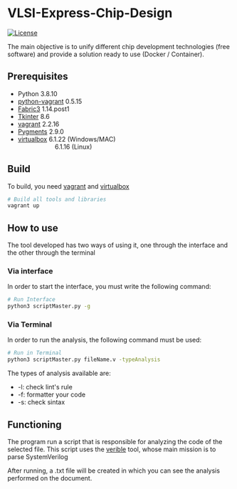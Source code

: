 # VLSI-Express-Chip-Design
[![License](https://img.shields.io/badge/License-Apache%202.0-blue.svg)](https://opensource.org/licenses/Apache-2.0)

The main objective is to unify different chip development technologies (free software) and provide a solution
ready to use (Docker / Container).

## Prerequisites
- Python 3.8.10
- [python-vagrant] 0.5.15
- [Fabric3] 1.14.post1
- [Tkinter] 8.6
- [vagrant] 2.2.16
- [Pygments] 2.9.0
- [virtualbox] 6.1.22 (Windows/MAC)\
&nbsp;&nbsp;&nbsp;&nbsp;&nbsp;&nbsp;&nbsp;&nbsp;&nbsp;&nbsp;&nbsp;&nbsp;&nbsp;&nbsp;&nbsp;&nbsp;&nbsp;&nbsp;&nbsp;&nbsp;&nbsp;6.1.16 (Linux) 

## Build
To build, you need [vagrant] and [virtualbox]

```bash
# Build all tools and libraries
vagrant up
```

## How to use
The tool developed has two ways of using it, one through the interface and the other through the terminal

### Via interface
In order to start the interface, you must write the following command:

```bash
# Run Interface
python3 scriptMaster.py -g
```

### Via Terminal
In order to run the analysis, the following command must be used:

```bash
# Run in Terminal
python3 scriptMaster.py fileName.v -typeAnalysis
```
The types of analysis available are:
- -l: check lint's rule
- -f: formatter your code
- -s: check sintax

## Functioning
The program run a script that is responsible for analyzing the code of the selected file. This script uses the [verible] tool, whose main mission is to parse SystemVerilog

After running, a .txt file will be created in which you can see the analysis performed on the document.


[vagrant]:https://www.vagrantup.com/
[virtualbox]: https://www.virtualbox.org/
[verible]: https://github.com/google/verible/blob/master/README.md
[python-vagrant]: https://pypi.org/project/python-vagrant/
[Fabric3]: https://pypi.org/project/Fabric3/
[Tkinter]: https://www.tutorialspoint.com/how-to-install-tkinter-in-python
[Pygments]: https://pygments.org/